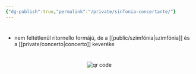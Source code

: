 ```yaml
---
{"dg-publish":true,"permalink":"/private/sinfonia-concertante/"}
---
```


#

- nem feltétlenül ritornello formájú, de a [[public/szimfónia\|szimfónia]] és a [[private/concerto\|concerto]] keveréke



#
<p style="text-align: center;"><img src="https://chart.googleapis.com/chart?cht=qr&chl=https://notes.andrasdenes.com/sinfonia-concertante&chs=180x180&choe=UTF-8&chld=L|2" alt="qr code"></p>

